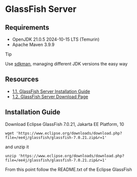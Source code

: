 # GlassFish Server

## Requirements

- OpenJDK 21.0.5 2024-10-15 LTS (Temurin)
- Apache Maven 3.9.9

> [!TIP]
> Use [sdkman](https://sdkman.io/), managing different JDK versions the easy way

## Resources

- [1.1. GlassFish Server Installation Guide](https://glassfish.org/docs/latest/installation-guide.html)
- [1.2. GlassFish Server Download Page](https://glassfish.org/download.html)

## Installation Guide

Download Eclipse GlassFish 7.0.21, Jakarta EE Platform, 10

``` shell
wget 'https://www.eclipse.org/downloads/download.php?file=/ee4j/glassfish/glassfish-7.0.21.zip&r=1'
```

and unzip it

``` shell
unzip 'https://www.eclipse.org/downloads/download.php?file=/ee4j/glassfish/glassfish-7.0.21.zip&r=1'
```

From this point follow the README.txt of the Eclipse GlassFish
